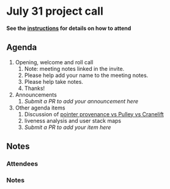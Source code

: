 # July 31 project call

**See the [instructions](../README.md) for details on how to attend**

## Agenda
1. Opening, welcome and roll call
    1. Note: meeting notes linked in the invite.
    1. Please help add your name to the meeting notes.
    1. Please help take notes.
    1. Thanks!
1. Announcements
    1. _Submit a PR to add your announcement here_
1. Other agenda items
    1. Discussion of [pointer provenance vs Pulley vs Cranelift](https://github.com/bytecodealliance/wasmtime/issues/9015)
    2. liveness analysis and user stack maps
    1. _Submit a PR to add your item here_

## Notes

### Attendees

### Notes

